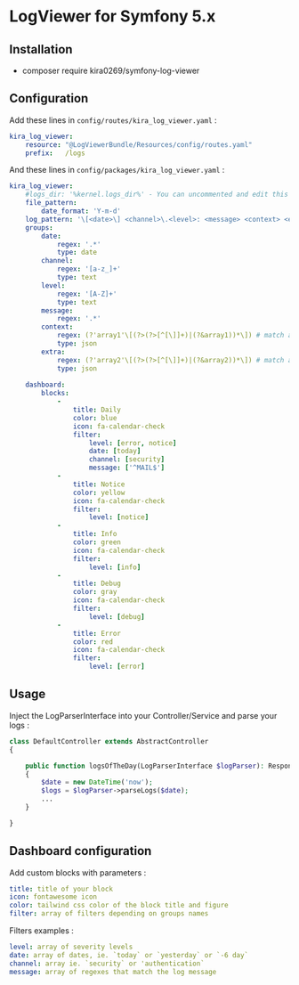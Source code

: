 # LogViewer for Symfony 5.x
## Installation

- composer require kira0269/symfony-log-viewer

## Configuration
Add these lines in ``config/routes/kira_log_viewer.yaml`` :

```yaml 
kira_log_viewer:
    resource: "@LogViewerBundle/Resources/config/routes.yaml"
    prefix:   /logs
```

And these lines in ``config/packages/kira_log_viewer.yaml`` :
```yaml 
kira_log_viewer:
    #logs_dir: '%kernel.logs_dir%' - You can uncommented and edit this line to search logs somewhere else.
    file_pattern:
        date_format: 'Y-m-d'
    log_pattern: '\[<date>\] <channel>\.<level>: <message> <context> <extra>'
    groups:
        date:
            regex: '.*'
            type: date
        channel:
            regex: '[a-z_]+'
            type: text
        level:
            regex: '[A-Z]+'
            type: text
        message:
            regex: '.*'
        context:
            regex: (?'array1'\[(?>(?>[^[\]]+)|(?&array1))*\]) # match array1
            type: json
        extra:
            regex: (?'array2'\[(?>(?>[^[\]]+)|(?&array2))*\]) # match array2
            type: json
            
    dashboard:
        blocks:
            -
                title: Daily
                color: blue
                icon: fa-calendar-check
                filter:
                    level: [error, notice]
                    date: [today]
                    channel: [security]
                    message: ['^MAIL$']
            -
                title: Notice
                color: yellow
                icon: fa-calendar-check
                filter:
                    level: [notice]
            -
                title: Info
                color: green
                icon: fa-calendar-check
                filter:
                    level: [info]
            -
                title: Debug
                color: gray
                icon: fa-calendar-check
                filter:
                    level: [debug]
            -
                title: Error
                color: red
                icon: fa-calendar-check
                filter:
                    level: [error]
```

## Usage
Inject the LogParserInterface into your Controller/Service and parse your logs :
```php
class DefaultController extends AbstractController
{

    public function logsOfTheDay(LogParserInterface $logParser): Response
    {
        $date = new DateTime('now');
        $logs = $logParser->parseLogs($date);
        ...
    }

}
```

## Dashboard configuration
Add custom blocks with parameters :

```yaml
title: title of your block
icon: fontawesome icon
color: tailwind css color of the block title and figure
filter: array of filters depending on groups names
```

Filters examples :

```yaml
level: array of severity levels
date: array of dates, ie. `today` or `yesterday` or `-6 day`
channel: array ie. `security` or 'authentication`
message: array of regexes that match the log message
```
